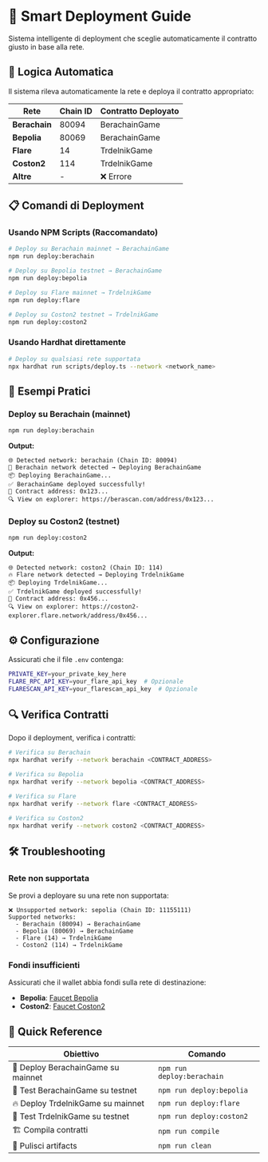 # 🚀 Smart Deployment Guide

Sistema intelligente di deployment che sceglie automaticamente il contratto giusto in base alla rete.

## 🧠 Logica Automatica

Il sistema rileva automaticamente la rete e deploya il contratto appropriato:

| Rete | Chain ID | Contratto Deployato |
|------|----------|---------------------|
| **Berachain** | 80094 | BerachainGame |
| **Bepolia** | 80069 | BerachainGame |
| **Flare** | 14 | TrdelnikGame |
| **Coston2** | 114 | TrdelnikGame |
| **Altre** | - | ❌ Errore |

## 📋 Comandi di Deployment

### Usando NPM Scripts (Raccomandato)
```bash
# Deploy su Berachain mainnet → BerachainGame
npm run deploy:berachain

# Deploy su Bepolia testnet → BerachainGame  
npm run deploy:bepolia

# Deploy su Flare mainnet → TrdelnikGame
npm run deploy:flare

# Deploy su Coston2 testnet → TrdelnikGame
npm run deploy:coston2
```

### Usando Hardhat direttamente
```bash
# Deploy su qualsiasi rete supportata
npx hardhat run scripts/deploy.ts --network <network_name>
```

## 📝 Esempi Pratici

### Deploy su Berachain (mainnet)
```bash
npm run deploy:berachain
```
**Output:**
```
🌐 Detected network: berachain (Chain ID: 80094)
🐻 Berachain network detected → Deploying BerachainGame
📦 Deploying BerachainGame...
✅ BerachainGame deployed successfully!
📍 Contract address: 0x123...
🔍 View on explorer: https://berascan.com/address/0x123...
```

### Deploy su Coston2 (testnet)
```bash
npm run deploy:coston2
```
**Output:**
```
🌐 Detected network: coston2 (Chain ID: 114)
🔥 Flare network detected → Deploying TrdelnikGame
📦 Deploying TrdelnikGame...
✅ TrdelnikGame deployed successfully!
📍 Contract address: 0x456...
🔍 View on explorer: https://coston2-explorer.flare.network/address/0x456...
```

## ⚙️ Configurazione

Assicurati che il file `.env` contenga:
```bash
PRIVATE_KEY=your_private_key_here
FLARE_RPC_API_KEY=your_flare_api_key  # Opzionale
FLARESCAN_API_KEY=your_flarescan_api_key  # Opzionale
```

## 🔍 Verifica Contratti

Dopo il deployment, verifica i contratti:

```bash
# Verifica su Berachain
npx hardhat verify --network berachain <CONTRACT_ADDRESS>

# Verifica su Bepolia
npx hardhat verify --network bepolia <CONTRACT_ADDRESS>

# Verifica su Flare
npx hardhat verify --network flare <CONTRACT_ADDRESS>

# Verifica su Coston2
npx hardhat verify --network coston2 <CONTRACT_ADDRESS>
```

## 🛠️ Troubleshooting

### Rete non supportata
Se provi a deployare su una rete non supportata:
```
❌ Unsupported network: sepolia (Chain ID: 11155111)
Supported networks:
  - Berachain (80094) → BerachainGame
  - Bepolia (80069) → BerachainGame
  - Flare (14) → TrdelnikGame
  - Coston2 (114) → TrdelnikGame
```

### Fondi insufficienti
Assicurati che il wallet abbia fondi sulla rete di destinazione:
- **Bepolia**: [Faucet Bepolia](https://bepolia.beratrail.io/faucet) 
- **Coston2**: [Faucet Coston2](https://coston2-faucet.towolabs.com/)

## 🎯 Quick Reference

| Obiettivo | Comando |
|-----------|---------|
| 🐻 Deploy BerachainGame su mainnet | `npm run deploy:berachain` |
| 🧪 Test BerachainGame su testnet | `npm run deploy:bepolia` |
| 🔥 Deploy TrdelnikGame su mainnet | `npm run deploy:flare` |
| 🧪 Test TrdelnikGame su testnet | `npm run deploy:coston2` |
| 🏗️ Compila contratti | `npm run compile` |
| 🧹 Pulisci artifacts | `npm run clean` |